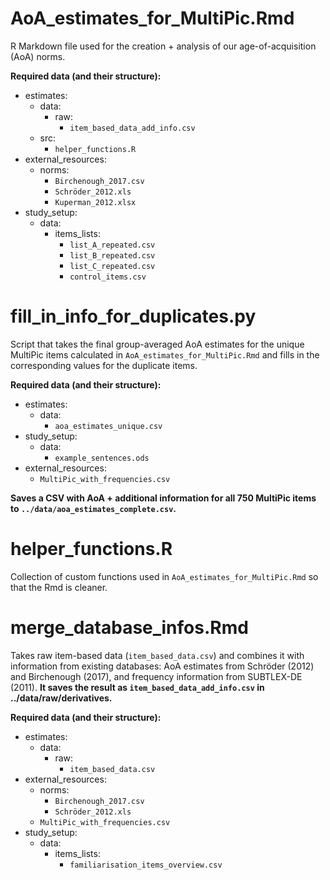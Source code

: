 # AoA_estimates_for_MultiPic.Rmd
R Markdown file used for the creation + analysis of our age-of-acquisition (AoA) norms.

**Required data (and their structure):**
- estimates:
	- data:
		- raw:
			- `item_based_data_add_info.csv`
	- src:
		- `helper_functions.R`
- external_resources:
	- norms:
		- `Birchenough_2017.csv`
		- `Schröder_2012.xls`
		- `Kuperman_2012.xlsx`
- study_setup:
	- data:
		- items_lists:
		    - `list_A_repeated.csv`
		    - `list_B_repeated.csv`
		    - `list_C_repeated.csv`
		    - `control_items.csv`

# fill_in_info_for_duplicates.py
Script that takes the final group-averaged AoA estimates for the unique MultiPic items calculated in `AoA_estimates_for_MultiPic.Rmd` and fills in the corresponding values for the duplicate items.

**Required data (and their structure):**
- estimates:
	- data:
		- `aoa_estimates_unique.csv`
- study_setup:
	- data:
		- `example_sentences.ods`
- external_resources:
	- `MultiPic_with_frequencies.csv`

**Saves a CSV with AoA + additional information for all 750 MultiPic items to `../data/aoa_estimates_complete.csv`.**

# helper_functions.R
Collection of custom functions used in `AoA_estimates_for_MultiPic.Rmd` so that the Rmd is cleaner.

# merge_database_infos.Rmd
Takes raw item-based data (`item_based_data.csv`) and combines it with information from existing databases: AoA estimates from Schröder (2012) and Birchenough (2017), and frequency information from SUBTLEX-DE (2011).
**It saves the result as `item_based_data_add_info.csv` in ../data/raw/derivatives.**

**Required data (and their structure):**
- estimates:
	- data:
		- raw:
			- `item_based_data.csv`
- external_resources:
	- norms:
		- `Birchenough_2017.csv`
		- `Schröder_2012.xls`
	- `MultiPic_with_frequencies.csv`
- study_setup:
	- data:
		- items_lists:
			- `familiarisation_items_overview.csv`


